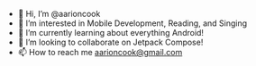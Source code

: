 - 👋 Hi, I’m @aarioncook
- 👀 I’m interested in Mobile Development, Reading, and Singing
- 🌱 I’m currently learning about everything Android!
- 💞️ I’m looking to collaborate on Jetpack Compose!
- 📫 How to reach me aarioncook@gmail.com

<!---
aarioncook/aarioncook is a ✨ special ✨ repository because its `README.md` (this file) appears on your GitHub profile.
You can click the Preview link to take a look at your changes.
--->
